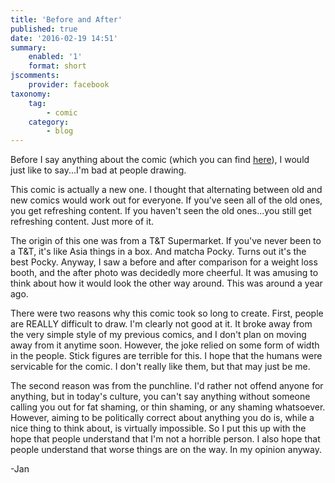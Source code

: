 ```yaml
---
title: 'Before and After'
published: true
date: '2016-02-19 14:51'
summary:
    enabled: '1'
    format: short
jscomments:
    provider: facebook
taxonomy:
    tag:
        - comic
    category:
        - blog
---
```


Before I say anything about the comic (which you can find [here](http://drifterswithpencils.com/archive/before-and-after)), I would just like to say...I'm bad at people drawing. 

This comic is actually a new one. I thought that alternating between old and new comics would work out for everyone. If you've seen all of the old ones, you get refreshing content. If you haven't seen the old ones...you still get refreshing content. Just more of it. 

The origin of this one was from a T&T Supermarket. If you've never been to a T&T, it's like Asia things in a box. And matcha Pocky. Turns out it's the best Pocky. Anyway, I saw a before and after comparison for a weight loss booth, and the after photo was decidedly more cheerful. It was amusing to think about how it would look the other way around. This was around a year ago. 

There were two reasons why this comic took so long to create. First, people are REALLY difficult to draw. I'm clearly not good at it. It broke away from the very simple style of my previous comics, and I don't plan on moving away from it anytime soon. However, the joke relied on some form of width in the people. Stick figures are terrible for this. I hope that the humans were servicable for the comic. I don't really like them, but that may just be me. 

The second reason was from the punchline. I'd rather not offend anyone for anything, but in today's culture, you can't say anything without someone calling you out for fat shaming, or thin shaming, or any shaming whatsoever. However, aiming to be politically correct about anything you do is, while a nice thing to think about, is virtually impossible. So I put this up with the hope that people understand that I'm not a horrible person. I also hope that people understand that worse things are on the way. In my opinion anyway. 

-Jan

